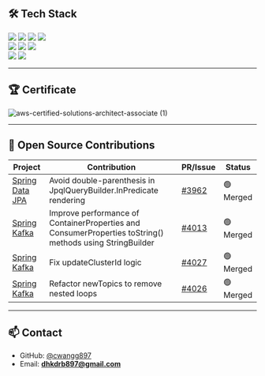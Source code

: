 ## 🛠 Tech Stack

<p>
  <img src="https://img.shields.io/badge/Spring Boot-6DB33F?style=flat-square&logo=Spring&logoColor=green"/>
  <img src="https://img.shields.io/badge/Java-007396?style=flat-square&logo=Java&logoColor=white"/>
  <img src="https://img.shields.io/badge/MySQL-4479A1?style=flat-square&logo=MySQL&logoColor=white"/>
  <img src="https://img.shields.io/badge/MongoDB-47A248?style=flat-square&logo=MongoDB&logoColor=white"/><br>
  <img src="https://img.shields.io/badge/Redis-DC382D?style=flat-square&logo=Redis&logoColor=white"/>
  <img src="https://img.shields.io/badge/Docker-2496ED?style=flat-square&logo=Docker&logoColor=white"/>
  <img src="https://img.shields.io/badge/Hibernate-59666C?style=flat-square&logo=Hibernate&logoColor=white"/>
  <br>
  <img src="https://img.shields.io/badge/Typescript-3178C6?style=flat-square&logo=Typescript&logoColor=white"/>
  <img src="https://img.shields.io/badge/Nest-E0234E?style=flat-square&logo=NestJs&logoColor=white"/>
</p>

---

## 🏆 Certificate

![aws-certified-solutions-architect-associate (1)](https://github.com/cwangg897/cwangg897/assets/79621675/c0fbc2a7-5420-423c-a4ac-bfa01eb28ba4)

---
## 🌱 Open Source Contributions

| Project | Contribution | PR/Issue | Status |
|--------|--------------|----------|--------|
| [Spring Data JPA](https://github.com/spring-projects/spring-data-jpa) | Avoid double-parenthesis in JpqlQueryBuilder.InPredicate rendering | [#3962](https://github.com/spring-projects/spring-data-jpa/pull/3962) | 🟢 Merged |
| [Spring Kafka](https://github.com/spring-projects/spring-kafka) | Improve performance of ContainerProperties and ConsumerProperties toString() methods using StringBuilder | [#4013](https://github.com/spring-projects/spring-kafka/pull/4013) | 🟢 Merged |
| [Spring Kafka](https://github.com/spring-projects/spring-kafka) | Fix updateClusterId logic | [#4027](https://github.com/spring-projects/spring-kafka/pull/4027) | 🟢 Merged |
| [Spring Kafka](https://github.com/spring-projects/spring-kafka) | Refactor newTopics to remove nested loops | [#4026](https://github.com/spring-projects/spring-kafka/pull/4026) | 🟢 Merged |

---

## 📫 Contact

- GitHub: [@cwangg897](https://github.com/cwangg897)
- Email: **dhkdrb897@gmail.com**
